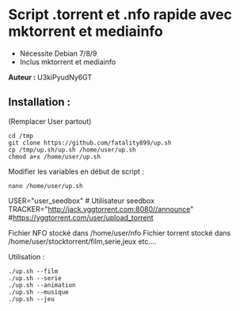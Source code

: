 # Script .torrent et .nfo rapide avec mktorrent et mediainfo

* Nécessite Debian 7/8/9
* Inclus mktorrent et mediainfo

**Auteur :** U3kiPyudNy6GT

## Installation :
(Remplacer User partout)
```
cd /tmp
git clone https://github.com/fatality899/up.sh
cp /tmp/up.sh/up.sh /home/user/up.sh
chmod a+x /home/user/up.sh
```

Modifier les variables en début de script :
```
nano /home/user/up.sh
```
USER="user_seedbox" # Utilisateur seedbox
TRACKER="http://jack.yggtorrent.com:8080//announce" #https://yggtorrent.com/user/upload_torrent

Fichier NFO stocké dans /home/user/nfo
Fichier torrent stocké dans /home/user/stocktorrent/film,serie,jeux etc....

Utilisation :
```
./up.sh --film
./up.sh --serie
./up.sh --animation
./up.sh --musique
./up.sh --jeu
```

